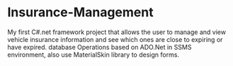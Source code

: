 # Insurance-Management
My first C#.net framework project that allows the user to manage and view vehicle insurance information and see which ones are close to expiring or have expired. database Operations based on ADO.Net in SSMS environment, also use MaterialSkin library to design forms.
